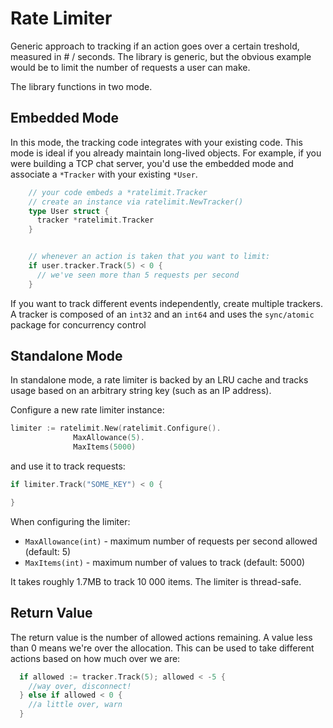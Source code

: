 # Rate Limiter

Generic approach to tracking if an action goes over a certain treshold, measured in # / seconds. The library is generic, but the obvious example would be to limit the number of requests a user can make.

The library functions in two mode.

## Embedded Mode

In this mode, the tracking code integrates with your existing code. This mode is ideal if you already maintain long-lived objects. For example, if you were building a TCP chat server, you'd use the embedded mode and associate a `*Tracker` with your existing `*User`.

```go
    // your code embeds a *ratelimit.Tracker
    // create an instance via ratelimit.NewTracker()
    type User struct {
      tracker *ratelimit.Tracker
    }


    // whenever an action is taken that you want to limit:
    if user.tracker.Track(5) < 0 {
      // we've seen more than 5 requests per second
    }
```
If you want to track different events independently, create multiple trackers. A tracker is composed of an `int32` and an `int64` and uses the `sync/atomic` package for concurrency control

## Standalone Mode

In standalone mode, a rate limiter is backed by an LRU cache and tracks usage based on an arbitrary string key (such as an IP address).

Configure a new rate limiter instance:

```go
limiter := ratelimit.New(ratelimit.Configure().
              MaxAllowance(5).
              MaxItems(5000)
```

and use it to track requests:

```go
if limiter.Track("SOME_KEY") < 0 {

}
```

When configuring the limiter:

* `MaxAllowance(int)` - maximum number of requests per second allowed (default: 5)
* `MaxItems(int)` - maximum number of values to track (default: 5000)

It takes roughly 1.7MB to track 10 000 items. The limiter is thread-safe.

## Return Value

The return value is the number of allowed actions remaining. A value less than 0 means we're over the allocation. This can be used to take different actions based on how much over we are:

```go
  if allowed := tracker.Track(5); allowed < -5 {
    //way over, disconnect!
  } else if allowed < 0 {
    //a little over, warn
  }
```
